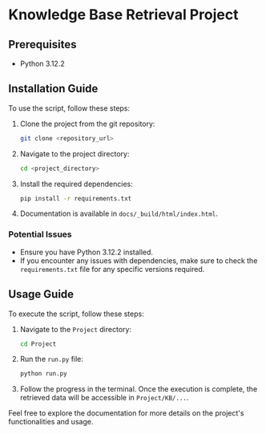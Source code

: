 # Knowledge Base Retrieval Project

## Prerequisites

- Python 3.12.2

## Installation Guide

To use the script, follow these steps:

1. Clone the project from the git repository:
    ```sh
    git clone <repository_url>
    ```

2. Navigate to the project directory:
    ```sh
    cd <project_directory>
    ```

3. Install the required dependencies:
    ```sh
    pip install -r requirements.txt
    ```

4. Documentation is available in `docs/_build/html/index.html`.

### Potential Issues

- Ensure you have Python 3.12.2 installed.
- If you encounter any issues with dependencies, make sure to check the `requirements.txt` file for any specific versions required.

## Usage Guide

To execute the script, follow these steps:

1. Navigate to the `Project` directory:
    ```sh
    cd Project
    ```

2. Run the `run.py` file:
    ```sh
    python run.py
    ```

3. Follow the progress in the terminal. Once the execution is complete, the retrieved data will be accessible in `Project/KB/...`.

Feel free to explore the documentation for more details on the project's functionalities and usage.
